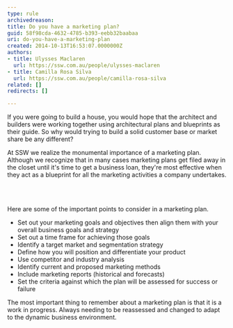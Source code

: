 ```yaml
---
type: rule
archivedreason: 
title: Do you have a marketing plan?
guid: 58f98cda-4632-4785-b393-eebb32baabaa
uri: do-you-have-a-marketing-plan
created: 2014-10-13T16:53:07.0000000Z
authors:
- title: Ulysses Maclaren
  url: https://ssw.com.au/people/ulysses-maclaren
- title: Camilla Rosa Silva
  url: https://ssw.com.au/people/camilla-rosa-silva
related: []
redirects: []

---
```



<p>If you were going to build a house, you would hope that the architect and builders were working together using architectural plans and blueprints as their guide. So why would trying to build a solid customer base or market share be any different?<br></p>
<p>At SSW we realize the monumental importance of a marketing plan. Although we recognize that in many cases marketing plans get filed away in the closet until it's time to get a business loan, they're most effective when they act as a blueprint for all the marketing activities a company undertakes.<br></p>
<br><excerpt class='endintro'></excerpt><br>
<p>Here are some of the important points to consider in a marketing plan.</p><ul><li>Set&#160;out your marketing goals and objectives then align them with your overall business goals and strategy</li><li>Set&#160;out a time frame for achieving those goals<br></li><li>Identify&#160;a target market and segmentation strategy</li><li>Define how you will position and differentiate your product</li><li>Use competitor and industry analysis<br></li><li>Identify&#160;current and proposed marketing methods</li><li>Include marketing reports (historical and forecasts)&#160;</li><li>Set&#160;the criteria against which the plan will be assessed for success or failure</li></ul>
<p>The most important thing to remember about a marketing plan is that it is a work in progress.&#160;Always needing to be reassessed and changed to adapt to the dynamic business environment.</p>



